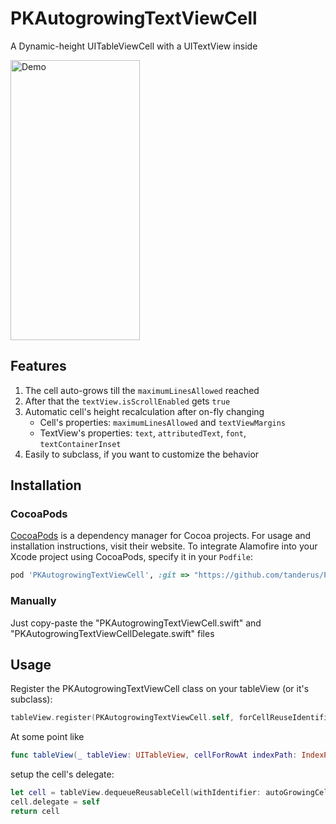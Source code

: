 # PKAutogrowingTextViewCell
A Dynamic-height UITableViewCell with a UITextView inside

<img src="Demo.gif" alt="Demo" width="207" height="448">

## Features

1. The cell auto-grows till the  `maximumLinesAllowed` reached
2. After that the `textView.isScrollEnabled` gets `true`
3. Automatic cell's height recalculation after on-fly changing
    - Cell's properties: `maximumLinesAllowed` and `textViewMargins`
    - TextView's properties:  `text`,  `attributedText`,  `font`,  `textContainerInset`
4. Easily to subclass, if you want to customize the behavior

## Installation

### CocoaPods

[CocoaPods](https://cocoapods.org) is a dependency manager for Cocoa projects. For usage and installation instructions, visit their website. To integrate Alamofire into your Xcode project using CocoaPods, specify it in your `Podfile`:

```ruby
pod 'PKAutogrowingTextViewCell', :git => "https://github.com/tanderus/PKAutogrowingTextViewCell.git"
```

### Manually

Just copy-paste the "PKAutogrowingTextViewCell.swift" and "PKAutogrowingTextViewCellDelegate.swift" files


## Usage

Register the PKAutogrowingTextViewCell class on your tableView (or it's subclass):

```swift
tableView.register(PKAutogrowingTextViewCell.self, forCellReuseIdentifier: autoGrowingCellId)
```

At some point like 
```swift
func tableView(_ tableView: UITableView, cellForRowAt indexPath: IndexPath) -> UITableViewCell
``` 

setup the cell's delegate:

```swift
let cell = tableView.dequeueReusableCell(withIdentifier: autoGrowingCellId, for: indexPath) as! PKAutogrowingTextViewCell
cell.delegate = self
return cell
```
